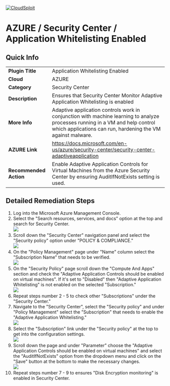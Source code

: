 [![CloudSploit](https://cloudsploit.com/img/logo-new-big-text-100.png "CloudSploit")](https://cloudsploit.com)

# AZURE / Security Center / Application Whitelisting Enabled

## Quick Info

| | |
|-|-|
| **Plugin Title** | Application Whitelisting Enabled |
| **Cloud** | AZURE |
| **Category** | Security Center |
| **Description** | Ensures that Security Center Monitor Adaptive Application Whitelisting is enabled |
| **More Info** | Adaptive application controls work in conjunction with machine learning to analyze processes running in a VM and help control which applications can run, hardening the VM against malware. |
| **AZURE Link** | https://docs.microsoft.com/en-us/azure/security-center/security-center-adaptiveapplication |
| **Recommended Action** | Enable Adaptive Application Controls for Virtual Machines from the Azure Security Center by ensuring AuditIfNotExists setting is used. |

## Detailed Remediation Steps

1. Log into the Microsoft Azure Management Console.
2. Select the "Search resources, services, and docs" option at the top and search for Security Center. </br> <img src="/resources/azure/securitycenter/application-whitelisting-enabled/step2.png"/>
3. Scroll down the "Security Center" navigation panel and select the "Security policy" option under "POLICY & COMPLIANCE."</br> <img src="/resources/azure/securitycenter/application-whitelisting-enabled/step3.png"/>
4. On the "Policy Management" page under "Name" column select the "Subscription Name" that needs to be verified.</br> <img src="/resources/azure/securitycenter/application-whitelisting-enabled/step4.png"/>
5. On the "Security Policy" page scroll down the "Compute And Apps" section and check the "Adaptive Application Controls should be enabled on virtual machines". If it's set to "Disabled" then "Adaptive Application Whitelisting" is not enabled on the selected "Subscription."</br> <img src="/resources/azure/securitycenter/application-whitelisting-enabled/step5.png"/>
6. Repeat steps number 2 - 5 to check other "Subscriptions" under the "Security Center."</br>
7. Navigate to the "Security Center", select the "Security policy" and under "Policy Management" select the "Subscription" that needs to enable the "Adaptive Application Whitelisting."</br> <img src="/resources/azure/securitycenter/application-whitelisting-enabled/step7.png"/>
8. Select the "Subscription" link under the "Security policy" at the top to get into the configuration settings. </br> <img src="/resources/azure/securitycenter/application-whitelisting-enabled/step8.png"/>
9. Scroll down the page and under "Parameter" choose the "Adaptive Application Controls should be enabled on virtual machines" and select the "AuditIfNotExists" option from the dropdown menu and click on the "Save" button at the bottom to make the necessary changes.</br> <img src="/resources/azure/securitycenter/application-whitelisting-enabled/step9.png"/>
10. Repeat steps number 7 - 9 to ensures "Disk Encryption monitoring" is enabled in Security Center.</br>


